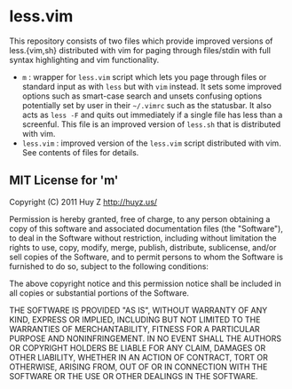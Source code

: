 less.vim
========
This repository consists of two files which provide improved versions
of less.{vim,sh} distributed with vim for paging through
files/stdin with full syntax highlighting and vim functionality.

* `m` : wrapper for `less.vim` script which lets you page through files or
  standard input as with `less` but with `vim` instead.
  It sets some improved options such as smart-case search and unsets confusing
  options potentially set by user in their `~/.vimrc` such as the statusbar.
  It also acts as `less -F` and quits out immediately if a single file has
  less than a screenful. This file is an improved version of `less.sh` that is
  distributed with vim.
* `less.vim` : improved version of the `less.vim` script distributed with vim.
  See contents of files for details.

MIT License for 'm'
-------------------
Copyright (C) 2011 Huy Z  http://huyz.us/

Permission is hereby granted, free of charge, to any person obtaining
a copy of this software and associated documentation files (the
"Software"), to deal in the Software without restriction, including
without limitation the rights to use, copy, modify, merge, publish,
distribute, sublicense, and/or sell copies of the Software, and to
permit persons to whom the Software is furnished to do so, subject to
the following conditions:

The above copyright notice and this permission notice shall be
included in all copies or substantial portions of the Software.

THE SOFTWARE IS PROVIDED "AS IS", WITHOUT WARRANTY OF ANY KIND,
EXPRESS OR IMPLIED, INCLUDING BUT NOT LIMITED TO THE WARRANTIES OF
MERCHANTABILITY, FITNESS FOR A PARTICULAR PURPOSE AND
NONINFRINGEMENT. IN NO EVENT SHALL THE AUTHORS OR COPYRIGHT HOLDERS BE
LIABLE FOR ANY CLAIM, DAMAGES OR OTHER LIABILITY, WHETHER IN AN ACTION
OF CONTRACT, TORT OR OTHERWISE, ARISING FROM, OUT OF OR IN CONNECTION
WITH THE SOFTWARE OR THE USE OR OTHER DEALINGS IN THE SOFTWARE.

